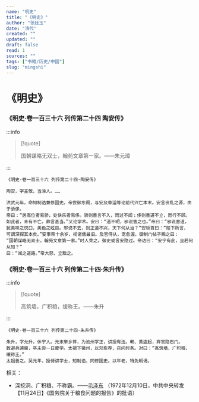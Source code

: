 ```yaml
---
name: "明史"
title: "《明史》"
author: "张廷玉"
date: "清代"
created: ""
updated: ""
draft: false
read: 1
sources: ""
tags: ["书籍/历史/中国"]
slug: "mingshi"
---
```


# 《明史》

### 《明史·卷一百三十六 列传第二十四 陶安传》

:::info

> [!quote]
>
> 国朝谋略无双士，翰苑文章第一家。——朱元璋

:::

```
《明史·卷一百三十六 列传第二十四·陶安传》

陶安，字主敬，当涂人。……

洪武元年，命知制诰兼修国史。帝尝御东阁，与安及章溢等论前代兴亡本末。安言丧乱之源，由于骄侈。
帝曰：“居高位者易骄，处佚乐者易侈。骄则善言不入，而过不闻；侈则善道不立，而行不顾。
如此者，未有不亡。卿言甚当。”又论学术。安曰：“道不明，邪说害之也。”帝曰：“邪说害道，
犹美味之悦口，美色之眩目。邪说不去，则正道不兴，天下何从治？”安顿首曰：“陛下所言，
可谓深探其本矣。”安事帝十余岁，视诸儒最旧。及官侍从，宠愈渥。御制门帖子赐之曰：
“国朝谋略无双士，翰苑文章第一家。”时人荣之。御史或言安隐过。帝诘曰：“安宁有此，且若何从知？”
曰：“闻之道路。”帝大怒，立黜之。
```

### 《明史·卷一百三十六 列传第二十四·朱升传》

:::info

> [!quote]
>
> 高筑墙，广积粮，缓称王。——朱升

:::

```
《明史·卷一百三十六 列传第二十四·朱升传》

朱升，字允升，休宁人。元末举乡荐，为池州学正，讲授有法。蕲、黄盗起，弃官隐石门。
数避兵逋窜，卒未尝一日废学。太祖下徽州，以邓愈荐，召问时务。对曰：“高筑墙，广积粮，缓称王。”
太祖善之。吴元年，授侍讲学士，知制诰，同修国史。以年老，特免朝谒。
```

相关：
- 深挖洞、广积粮、不称霸。——[毛泽东](../wiki/毛泽东.md)
（1972年12月10日，中共中央转发【11月24日】《国务院关于粮食问题的报告》的批语）
